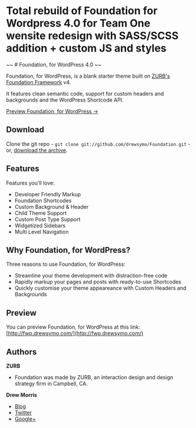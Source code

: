 # Total rebuild of Foundation for Wordpress 4.0 for Team One wensite redesign with SASS/SCSS addition + custom JS and styles

~~ # Foundation, for WordPress 4.0 ~~

Foundation, for WordPress, is a blank starter theme built on [ZURB's Foundation Framework](http://foundation.zurb.com/) v4.

It features clean semantic code, support for custom headers and backgrounds and the WordPress Shortcode API.

[Preview Foundation, for WordPress &rarr;](http://fwp.drewsymo.com/)

## Download

Clone the git repo - `git clone git://github.com/drewsymo/Foundation.git` - or, [download the archive](https://github.com/drewsymo/Foundation/zipball/master). 

## Features

Features you'll love:

+ Developer Friendly Markup
+ Foundation Shortcodes
+ Custom Background & Header
+ Child Theme Support
+ Custom Post Type Support
+ Widgetized Sidebars
+ Multi Level Navigation

## Why Foundation, for WordPress?

Three reasons to use Foundation, for WordPress:

+ Streamline your theme development with distraction-free code
+ Rapidly markup your pages and posts with ready-to-use Shortcodes
+ Quickly customise your theme appeareance with Custom Headers and Backgrounds

## Preview

You can preview Foundation, for WordPress at this link:
[http://fwp.drewsymo.com/](http://fwp.drewsymo.com/)

## Authors

**ZURB**

+ Foundation was made by ZURB, an interaction design and design strategy firm in Campbell, CA.

**Drew Morris**

+ [Blog](http://drewsymo.com/)
+ [Twitter](http://twitter.com/drewsymo/)
+ [Google+](https://plus.google.com/114153589610660530694/)
